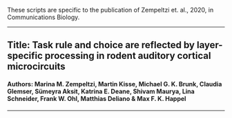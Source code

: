 These scripts are specific to the publication of Zempeltzi et. al., 2020, in Communications Biology.

***
## Title: Task rule and choice are reflected by layer-specific processing in rodent auditory cortical microcircuits ##
#### Authors: Marina M. Zempeltzi, Martin Kisse, Michael G. K. Brunk, Claudia Glemser, Sümeyra Aksit, Katrina E. Deane, Shivam Maurya, Lina Schneider, Frank W. Ohl, Matthias Deliano & Max F. K. Happel ####
***
